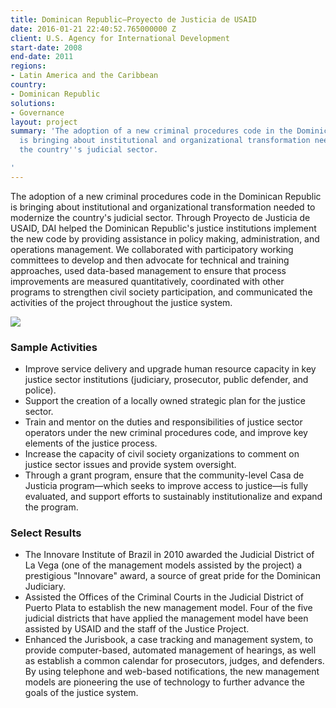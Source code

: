 ```yaml
---
title: Dominican Republic—Proyecto de Justicia de USAID
date: 2016-01-21 22:40:52.765000000 Z
client: U.S. Agency for International Development
start-date: 2008
end-date: 2011
regions:
- Latin America and the Caribbean
country:
- Dominican Republic
solutions:
- Governance
layout: project
summary: 'The adoption of a new criminal procedures code in the Dominican Republic
  is bringing about institutional and organizational transformation needed to modernize
  the country''s judicial sector.

'
---
```


The adoption of a new criminal procedures code in the Dominican Republic is bringing about institutional and organizational transformation needed to modernize the country's judicial sector. Through Proyecto de Justicia de USAID, DAI helped the Dominican Republic's justice institutions implement the new code by providing assistance in policy making, administration, and operations management. We collaborated with participatory working committees to develop and then advocate for technical and training approaches, used data-based management to ensure that process improvements are measured quantitatively, coordinated with other programs to strengthen civil society participation, and communicated the activities of the project throughout the justice system.

![][1]

###  Sample Activities

* Improve service delivery and upgrade human resource capacity in key justice sector institutions (judiciary, prosecutor, public defender, and police).
* Support the creation of a locally owned strategic plan for the justice sector.
* Train and mentor on the duties and responsibilities of justice sector operators under the new criminal procedures code, and improve key elements of the justice process.
* Increase the capacity of civil society organizations to comment on justice sector issues and provide system oversight.
* Through a grant program, ensure that the community-level Casa de Justicia program—which seeks to improve access to justice—is fully evaluated, and support efforts to sustainably institutionalize and expand the program.

###  Select Results

* The Innovare Institute of Brazil in 2010 awarded the Judicial District of La Vega (one of the management models assisted by the project) a prestigious "Innovare" award, a source of great pride for the Dominican Judiciary.
* Assisted the Offices of the Criminal Courts in the Judicial District of Puerto Plata to establish the new management model. Four of the five judicial districts that have applied the management model have been assisted by USAID and the staff of the Justice Project.
* Enhanced the Jurisbook, a case tracking and management system, to provide computer-based, automated management of hearings, as well as establish a common calendar for prosecutors, judges, and defenders. By using telephone and web-based notifications, the new management models are pioneering the use of technology to further advance the goals of the justice system.

[1]: /assets/images/projects/DRjustice.jpg
